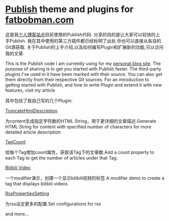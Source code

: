 # [Publish](https://github.com/johnsundell/publish) theme and plugins for [fatbobman.com](https://fatbobman.com) #

这是我[个人博客站点](https://www.fatbobman.com)目前使用的Publish代码.
分享的目的是让大家可以较快的上手Publish.
我在其中使用的第三方插件都已经标明了出处.你也可以直接从各自的Git源获取.
关于Publish的上手介绍,以及如何编写Plugin和扩展新的功能,可以访问我的文章.

This is the Publish code I am currently using for my [personal blog site](https://www.fatbobman.com).
The purpose of sharing is to get you started with Publish faster.
The third-party plugins I've used in it have been marked with their source. You can also get them directly from their respective Git sources.
For an introduction to getting started with Publish, and how to write Plugin and extend it with new features, visit my article

其中包括了我自己写的几个Plugin:

[TruncateHtmlDescription](https://github.com/fatbobman/PublishThemeForFatbobmanBlog/blob/main/Sources/FatbobmanBlog/Plugins/TruncateHtml.swift)

为content生成指定字符数的HTML String，用于更详细的文章描述.Generate HTML String for content with specified number of characters for more detailed article description

[TagCount](https://github.com/fatbobman/PublishThemeForFatbobmanBlog/blob/main/Sources/FatbobmanBlog/Plugins/TagCount.swift)

给每个Tag增加count属性，获取该Tag下的文章数.Add a count property to each Tag to get the number of articles under that Tag.

[Bilibili Video](https://github.com/fatbobman/PublishThemeForFatbobmanBlog/blob/main/Sources/FatbobmanBlog/Plugins/Bilibili.swift)

一个modifier演示，创建一个显示bilibili视频的标签.A modifier demo to create a tag that displays bilibili videos

[RssPropertiesSetting](https://github.com/fatbobman/PublishThemeForFatbobmanBlog/blob/main/Sources/FatbobmanBlog/Plugins/RssPropertiesSetting.swift)

为rss设定更多的配置.Set configurations for rss

and more...
